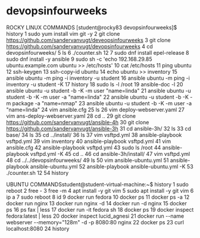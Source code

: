 # devopsinfourweeks


ROCKY LINUX COMMANDS
[student@rocky83 devopsinfourweeks]$ history
    1  sudo yum install vim git -y
    2  git clone https://github.com/sandervanvugt/deveopsinfourweeks
    3  git clone https://github.com/sandervanvugt/devopsinfourweeks
    4  cd devopsinfourweeks/
    5  ls
    6  ./counter.sh 12
    7  sudo dnf install epel-release
    8  sudo dnf install -y ansible
    9  sudo sh -c 'echo 192.168.29.85 ubuntu.example.com ubuntu >> /etc/hosts'
   10  cat /etc/hosts
   11  ping ubuntu
   12  ssh-keygen
   13  ssh-copy-id ubuntu
   14  echo ubuntu >> inventory
   15  ansible ubuntu -m ping -i inventory -u student
   16  ansible ubuntu -m ping -i inventory -u student -K
   17  history
   18  sudo ls -l /root
   19  ansible-doc -l
   20  ansible ubuntu -u student -b -K -m user "name=linda" 
   21  ansible ubuntu -u student -b -K -m user -a "name=linda" 
   22  ansible ubuntu -u student -b -K -m package -a "name=nmap" 
   23  ansible ubuntu -u student -b -K -m user -a "name=linda" 
   24  vim ansible.cfg 
   25  ls
   26  vim deploy-webserver.yaml 
   27  vim ans-deploy-webserver.yaml 
   28  cd ..
   29  git clone https://github.com/sandervanvugt/ansible-4h
   30  git clone https://github.com/sandervanvugt/ansible-3h
   31  cd ansible-3h/
   32  ls
   33  cd base/
   34  ls
   35  cd ../install/
   36  ls
   37  vim vsftpd.yml 
   38  ansible-playbook vsftpd.yml 
   39  vim inventory 
   40  ansible-playbook vsftpd.yml 
   41  vim ansible.cfg 
   42  ansible-playbook vsftpd.yml 
   43  sudo ls /root
   44  ansible-playbook vsftpd.yml -K
   45  cd ..
   46  cd ansible-3h/install/
   47  vim vsftpd.yml 
   48  cd ../../devopsinfourweeks/
   49  ls
   50  vim ansible-ubuntu.yml 
   51  ansible-playbook ansible-ubuntu.yml 
   52  ansible-playbook ansible-ubuntu.yml -K
   53  ./counter.sh 12
   54  history


UBUNTU COMMANDSstudent@student-virtual-machine:~$ history
    1  sudo reboot
    2  free -
    3  free -m
    4  apt install -y git vim
    5  sudo apt install -y git vim
    6  ip a
    7  sudo reboot
    8  id
    9  docker run fedora
   10  docker ps
   11  docker ps -a
   12  docker run nginx
   13  docker run nginx -d
   14  docker run -d nginx 
   15  docker ps
   16  ps fax | less
   17  docker run -it fedora sh
   18  docker ps
   19  docker inspect fedora:latest | less
   20  docker inspect lucid_agnesi 
   21  docker run --name webserver --memory="128m" -d -p 8080:80 nginx
   22  docker ps
   23  curl localhost:8080
   24  history
